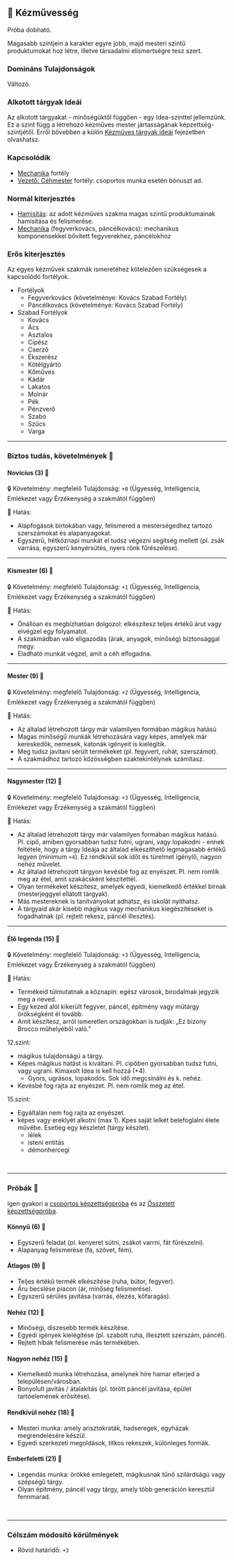 ## 🔵 Kézművesség

Próba dobható.

Magasabb szintjein a karakter egyre jobb, majd mesteri szintű produktumokat hoz létre, illetve társadalmi elismertségre tesz szert.

### Domináns Tulajdonságok

Változó.

### Alkotott tárgyak Ideái

Az alkotott tárgyakat - minőségüktől függően - egy Idea-szinttel jellemzünk. Ez a szint függ a létrehozó kézműves mester jártasságának képzettség-szintjétől. Erről bővebben a külön [Kézműves tárgyak ideái](../030_10_kezmuves_targyak_ideai.md) fejezetben olvashatsz.

### Kapcsolódik

- [Mechanika](../fortelyok.altalanos/mechanika.md) fortély
- [Vezető: Céhmester](../fortelyok.altalanos/vezeto_cehmester.md) fortély: csoportos munka esetén bónuszt ad.

### Normál kiterjesztés

- [Hamisítás](../fortelyok.altalanos/hamisitas.md): az adott kézműves szakma magas szintű produktumainak hamisítása és felismerése.
- [Mechanika](../fortelyok.altalanos/mechanika.md) (fegyverkovács, páncélkovács): mechanikus komponensekkel bővített fegyverekhez, páncélokhoz

### Erős kiterjesztés

Az egyes kézművek szakmák ismeretéhez kötelezően szükségesek a kapcsolódó fortélyok.

- Fortélyok
  - Fegyverkovács (követelménye: Kovács Szabad Fortély)
  - Páncélkovács (követelménye: Kovács Szabad Fortély)
- Szabad Fortélyok
  - Kovács
  - Ács
  - Asztalos
  - Cipész
  - Cserző
  - Ékszerész
  - Kötélgyártó
  - Kőműves
  - Kádár
  - Lakatos
  - Molnár
  - Pék
  - Pénzverő
  - Szabó
  - Szűcs
  - Varga

---
### Biztos tudás, követelmények 📖

#### Novícius (3) 📖

🔒 Követelmény: megfelelő Tulajdonság: `+0` (Ügyesség, Intelligencia, Emlékezet vagy Érzékenység a szakmától függően)

🌟 Hatás:
- Alapfogások birtokában vagy, felismered a mesterségedhez tartozó szerszámokat és alapanyagokat.
- Egyszerű, hétköznapi munkát el tudsz végezni segítség mellett (pl. zsák varrása, egyszerű kenyérsütés, nyers rönk fűrészelése).

---
#### Kismester (6) 📖

🔒 Követelmény: megfelelő Tulajdonság: `+1` (Ügyesség, Intelligencia, Emlékezet vagy Érzékenység a szakmától függően)

🌟 Hatás:
- Önállóan és megbízhatóan dolgozol: elkészítesz teljes értékű árut vagy elvégzel egy folyamatot.
- A szakmádban való eligazodás (árak, anyagok, minőség) biztonsággal megy.
- Eladható munkát végzel, amit a céh elfogadna.

---
#### Mester (9) 📖

🔒 Követelmény: megfelelő Tulajdonság: `+2` (Ügyesség, Intelligencia, Emlékezet vagy Érzékenység a szakmától függően)

🌟 Hatás:
- Az általad létrehozott tárgy már valamilyen formában mágikus hatású
- Magas minőségű munkák létrehozására vagy képes, amelyek már kereskedők, nemesek, katonák igényeit is kielégítik.
- Meg tudsz javítani sérült termékeket (pl. fegyvert, ruhát, szerszámot).
- A szakmádhoz tartozó közösségben szaktekintélynek számítasz.

---
#### Nagymester (12) 📖

🔒 Követelmény:  megfelelő Tulajdonság: `+3` (Ügyesség, Intelligencia, Emlékezet vagy Érzékenység a szakmától függően)

🌟 Hatás:
- Az általad létrehozott tárgy már valamilyen formában mágikus hatású. Pl. cipő, amiben gyorsabban tudsz futni, ugrani, vagy lopakodni - ennek feltétele, hogy a tárgy Ideája az általad elkészíthető legmagasabb értékű legyen (minimum `+4`). Ez rendkívül sok időt és türelmet igénylő, nagyon nehéz művelet.
- Az általad létrehozott tárgyon kevésbé fog az enyészet. Pl. nem romlik meg az étel, amit szakácsként készítettél.
- Olyan termékeket készítesz, amelyek egyedi, kiemelkedő értékkel bírnak (mesterjeggyel ellátott tárgyak).
- Más mestereknek is tanítványokat adhatsz, és iskolát nyithatsz.
- A tárgyaid akár kisebb mágikus vagy mechanikus kiegészítéseket is fogadhatnak (pl. rejtett rekesz, páncél illesztés).

---
#### Élő legenda (15) 📖

🔒 Követelmény:  megfelelő Tulajdonság: `+3` (Ügyesség, Intelligencia, Emlékezet vagy Érzékenység a szakmától függően)

🌟 Hatás:
- Termékeid túlmutatnak a köznapin: egész városok, birodalmak jegyzik meg a neved.
- Egy kezed alól kikerült fegyver, páncél, építmény vagy műtárgy örökségként él tovább.
- Amit készítesz, arról ismeretlen országokban is tudják: „Ez bizony Brocco műhelyéből való.”


12.szint:
  - mágikus tulajdonságú a tárgy.
  - Képes mágikus hatást is kiváltani. Pl. cipőben gyorsabban tudsz futni, vagy ugrani. Kimaxolt Idea is kell hozzá (+4).
    - Gyors, ugrásos, lopakodós. Sok idő megcsinálni és k. nehéz.
  - Kevésbé fog rajta az enyészet. Pl. nem romlik meg az étel.

15.szint:
  - Egyáltalán nem fog rajta az enyészet.
  - képes vagy ereklyét alkotni (max 1). Kpes saját lelkét belefoglalni élete művébe. Esetleg egy készletet (tárgy készlet).
    - lélek
    - isteni entitás
    - démonhercegi



<br />

---
### Próbák 🎲

Igen gyakori a [csoportos képzettségpróba](../030_07_01_csoportos_kepzettsegproba.md) és az [Összetett képzettségpróba](../030_06_01_kepzettsegproba.md#%C3%B6sszetett-k%C3%A9pzetts%C3%A9gpr%C3%B3ba-m%C3%A1sodlagos-pr%C3%B3badob%C3%A1sok).

#### Könnyű (6) 🎲 

- Egyszerű feladat (pl. kenyeret sütni, zsákot varrni, fát fűrészelni).
- Alapanyag felismerése (fa, szövet, fém).

#### Átlagos (9) 🎲 

- Teljes értékű termék elkészítése (ruha, bútor, fegyver).
- Áru becslése piacon (ár, minőség felismerése).
- Egyszerű sérülés javítása (varrás, élezés, kőfaragás).

#### Nehéz (12) 🎲 

- Minőségi, díszesebb termék készítése.
- Egyedi igények kielégítése (pl. szabott ruha, illesztett szerszám, páncél).
- Rejtett hibák felismerése más termékében.

#### Nagyon nehéz (15) 🎲 

- Kiemelkedő munka létrehozása, amelynek híre hamar elterjed a településen/városban.
- Bonyolult javítás / átalakítás (pl. törött páncél javítása, épület tartóelemének erősítése).

#### Rendkívül nehéz (18) 🎲 

- Mesteri munka: amely arisztokraták, hadseregek, egyházak megrendelésére készül.
- Egyedi szerkezeti megoldások, titkos rekeszek, különleges formák.

#### Emberfeletti (21) 🎲 

- Legendás munka: örökké emlegetett, mágikusnak tűnő szilárdságú vagy szépségű tárgy.
- Olyan építmény, páncél vagy tárgy, amely több generáción keresztül fennmarad.

<br />

---
### Célszám módosító körülmények

- Rövid határidő: `+3`
